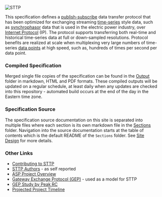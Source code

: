 ![STTP](Sections/Images/sttp-logo-with-title.png)

This specification defines a [publish-subscribe](https://en.wikipedia.org/wiki/Publish%E2%80%93subscribe_pattern) data transfer protocol that has been optimized for exchanging streaming [time-series](https://en.wikipedia.org/wiki/Time_series) style data, such as [synchrophasor](https://en.wikipedia.org/wiki/Phasor_measurement_unit) data that is used in the electric power industry, over [Internet Protocol](https://en.wikipedia.org/wiki/Internet_Protocol) (IP). The protocol supports transferring both real-time and historical time-series data at full or down-sampled resolutions. Protocol benefits are realized at scale when multiplexing very large numbers of time-series [data points](https://en.wikipedia.org/wiki/Data_point) at high speed, such as, hundreds of times per second per data point.

### Compiled Specification

Merged single file copies of the specification can be found in the [Output](Output) folder in markdown, HTML and PDF formats. These compiled outputs will be updated on a regular schedule, at least daily when any updates are checked into this repository - automated build occurs at the end of the day in the Eastern time zone.

### Specification Source

The specification source documentation on this site is separated into multiple files where each section is its own markdown file in the [Sections](Sections) folder. Navigation into the source documentation starts at the table of contents which is the default README of the `Sections` folder. See [Site Design](CONTRIBUTING.md#site-design) for more details.

### Other Links

- [Contributing to STTP](CONTRIBUTING.md)
- [STTP Authors](Sections/Contributors.md) - as self reported
- [ASP Project Overview](http://www.naspi.org/sites/default/files/2017-03/gpa_robertson_asp_doe_20170322.pdf)
- [Gateway Exchange Protocol (GEP)](http://gridprotectionalliance.org/docs/products/gsf/gep-overview.pdf) - used as a model for STTP
- [GEP Study by Peak RC](https://www.naspi.org/naspi/sites/default/files/2017-03/PRSP_Phasor_Gateway_Whitepaper_Final_with_disclaimer_Final.pdf)
- [Projected Project Timeline](https://raw.githubusercontent.com/sttp/Specification/master/Sections/Images/project-timeline.png)
